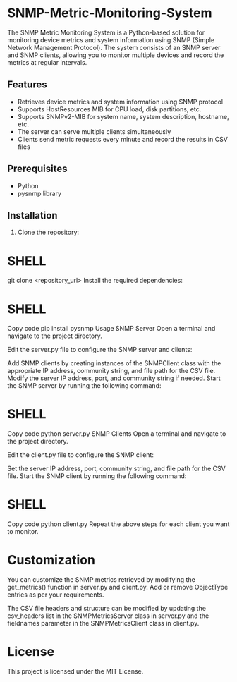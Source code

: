 # SNMP-Metric-Monitoring-System

The SNMP Metric Monitoring System is a Python-based solution for monitoring device metrics and system information using SNMP (Simple Network Management Protocol). The system consists of an SNMP server and SNMP clients, allowing you to monitor multiple devices and record the metrics at regular intervals.

## Features

- Retrieves device metrics and system information using SNMP protocol
- Supports HostResources MIB for CPU load, disk partitions, etc.
- Supports SNMPv2-MIB for system name, system description, hostname, etc.
- The server can serve multiple clients simultaneously
- Clients send metric requests every minute and record the results in CSV files

## Prerequisites

- Python 
- pysnmp library

## Installation

1. Clone the repository:

# SHELL
   git clone <repository_url>
Install the required dependencies:

# SHELL
Copy code
pip install pysnmp
Usage
SNMP Server
Open a terminal and navigate to the project directory.

Edit the server.py file to configure the SNMP server and clients:

Add SNMP clients by creating instances of the SNMPClient class with the appropriate IP address, community string, and file path for the CSV file.
Modify the server IP address, port, and community string if needed.
Start the SNMP server by running the following command:

# SHELL
Copy code
python server.py
SNMP Clients
Open a terminal and navigate to the project directory.

Edit the client.py file to configure the SNMP client:

Set the server IP address, port, community string, and file path for the CSV file.
Start the SNMP client by running the following command:

# SHELL
Copy code
python client.py
Repeat the above steps for each client you want to monitor.

# Customization
You can customize the SNMP metrics retrieved by modifying the get_metrics() function in server.py and client.py. Add or remove ObjectType entries as per your requirements.

The CSV file headers and structure can be modified by updating the csv_headers list in the SNMPMetricsServer class in server.py and the fieldnames parameter in the SNMPMetricsClient class in client.py.

# License
This project is licensed under the MIT License.
